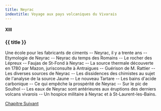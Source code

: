 ```yaml
---
title: Neyrac
indextitle: Voyage aux pays volcaniques du Vivarais
---
```


#### XIII

### {{ title }}

<div id="tltr">

Une école pour les fabricants de ciments -- Neyrac, il y a trente ans --
Etymologie de Neyrac -- Neyrac du temps des Romains -- Le rocher des Lépreux --
Faujas de St-Fond à Neyrac -- La source thermale découverte en 1780 par Mazon,
jurisconsulte à Antraigues -- Guérison de M. Rattier -- Les diverses sources de
Neyrac -- Les dissidences des chimistes au sujet de l'analyse de la source Jaune
-- Le nouveau Tartare -- Les bains d'acide carbonique -- Ce qui empêche la
prospérité de Neyrac -- Sur le pic de Soulhol -- Les eaux de Neyrac sont
antérieures aux éruptions des derniers volcans vivarois -- Un hospice militaire
à Neyrac et à St-Laurent-les-Bains.

</div>

<div id="next">

[Chapitre Suivant](14.html)

</div>
